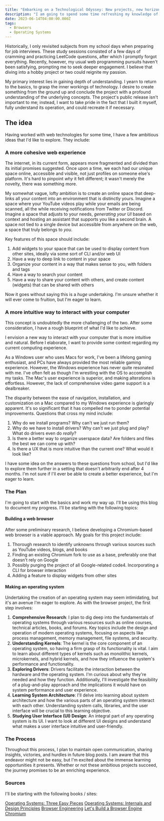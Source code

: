 ```yaml
---
title: "Embarking on a Technological Odyssey: New projects, new horizons"
description: "I am going to spend some time refreshing my knowledge of computer science (been awhile since school), as I'd like to do start doing some longer term hobby projects outside of my unannounced saas product."
date: 2023-06-14T04:00:00.000Z
tags:
  - Browsers
  - Operating Systems
---
```


Historically, I only revisited subjects from my school days when preparing for job interviews. These study sessions consisted of a few days of cramming and practicing LeetCode questions, after which I promptly forgot everything. Recently, however, my usual web programming pursuits haven't been satisfying, prompting me to seek deeper engagement. I believe that diving into a hobby project or two could reignite my passion.

My primary interest lies in gaining depth of understanding. I yearn to return to the basics, to grasp the inner workings of technology. I desire to create something from the ground up and conclude the project with a profound understanding of the underlying concepts. The project's public release isn't important to me; instead, I want to take pride in the fact that I built it myself, fully understand its operation, and could recreate it if necessary.

## The idea

Having worked with web technologies for some time, I have a few ambitious ideas that I'd like to explore. They include:

### A more cohesive web experience

The internet, in its current form, appears more fragmented and divided than its initial promises suggested. Once upon a time, we each had our unique space online, accessible and visible, not just profiles on someone else's platform. It's hard to pinpoint _why_ it felt different; it wasn't merely the novelty, there was something more.

My somewhat vague, lofty ambition is to create an online space that deep-links all your content into an environment that is distinctly yours. Imagine a space where your YouTube videos play while your emails are being scanned, all the while receiving notifications from Twitter or Discord. Imagine a space that adjusts to your needs, _generating your UI_ based on context and hosting an assistant that supports you like a second brain. A space not tied to a single device but accessible from anywhere on the web, a space that truly belongs to _you_.

Key features of this space should include:

1. Add widgets to your space that can be used to display content from other sites, ideally via some sort of CLI and/or web UI
2. Have a way to deep link to content in your space
3. Organize your content in a way that makes sense to you, with folders and tags
4. Have a way to search your content
5. Have a way to share your content with others, and create content (widgets) that can be shared with others

Now it goes without saying this is a _huge_ undertaking. I'm unsure whether it will ever come to fruition, but I'm eager to learn.

### A more intuitive way to interact with your computer

This concept is undoubtedly the more challenging of the two. After some consideration, I have a rough blueprint of what I'd like to achieve.

I envision a new way to interact with your computer that is more intuitive and natural. Before I elaborate, I want to provide some context regarding my current computing experience.

As a Windows user who uses Macs for work, I've been a lifelong gaming enthusiast, and PCs have always provided the most reliable gaming experience. However, the Windows experience has never quite resonated with me. I've often felt as though I'm wrestling with the OS to accomplish my tasks. The Mac's user experience is superior, and making alterations is effortless. However, the lack of comprehensive video game support is a dealbreaker.

The disparity between the ease of navigation, installation, and customization on a Mac compared to my Windows experience is glaringly apparent. It's so significant that it has compelled me to ponder potential improvements. Questions that cross my mind include:

1. Why do we install programs? Why can't we just run them?
2. Why do we have to install drivers? Why can't we just plug and play? What do drivers even do _really_?
3. Is there a better way to organize userspace data? Are folders and files the best we can come up with?
4. Is there a UX that is more intuitive than the current one? What would it look like?

I have some idea on the answers to these questions from school, but I'd like to explore them further in a setting that doesn't arbitrarily end after 4 months. I'm not sure if I'll ever be able to create a better experience, but I'm eager to learn.

### The Plan

I'm going to start with the basics and work my way up. I'll be using this blog to document my progress. I'll be starting with the following topics:

#### Building a web browser

After some preliminary research, I believe developing a Chromium-based web browser is a viable approach. My goals for this project include:

1. Thorough research to identify unknowns through various sources such as YouTube videos, blogs, and books
2. Finding an existing Chromium fork to use as a base, preferably one that doesn't rely on Google
3. Possibly purging the project of all Google-related code4. Incorporating a CLI for browser interaction
4. Adding a feature to display widgets from other sites

#### Making an operating system

Undertaking the creation of an operating system may seem intimidating, but it's an avenue I'm eager to explore. As with the browser project, the first step involves:

1. **Comprehensive Research**: I plan to dig deep into the fundamentals of operating systems through various resources such as online courses, technical articles, books, and forums. Key topics include the design and operation of modern operating systems, focusing on aspects like process management, memory management, file systems, and security.
2. **Understanding Kernels**: The kernel is the core component of an operating system, so having a firm grasp of its functionality is vital. I aim to learn about different types of kernels such as monolithic kernels, microkernels, and hybrid kernels, and how they influence the system's performance and functionality.
3. **Exploring Drivers**: Drivers facilitate the interaction between the hardware and the operating system. I'm curious about why they're needed and how they function. Additionally, I'll investigate the feasibility of a plug-and-play approach and the implications it would have on system performance and user experience.
4. **Learning System Architecture**: I'll delve into learning about system architecture and how the various parts of an operating system interact with each other. Understanding system calls, libraries, and the user interface will be crucial to this learning objective.
5. **Studying User Interface (UI) Design**: An integral part of any operating system is its UI. I want to look at different UI designs and understand what makes a user interface intuitive and user-friendly.

### The Process

Throughout this process, I plan to maintain open communication, sharing insights, victories, and hurdles in future blog posts. I am aware that this endeavor might not be easy, but I'm excited about the immense learning opportunities it presents. Whether or not these ambitious projects succeed, the journey promises to be an enriching experience.

### Sources

I'll be starting with the following books / sites:

[Operating Systems: Three Easy Pieces](http://pages.cs.wisc.edu/~remzi/OSTEP/)
[Operating Systems: Internals and Design Principles](https://books.google.ca/books/about/Operating_Systems.html?id=CIk9YgEACAAJ&redir_esc=y)
[Browser Engineering](https://browser.engineering/)
[Let's Build a Browser Engine](https://limpet.net/mbrubeck/2014/08/08/toy-layout-engine-1.html)
[Chromium](https://www.chromium.org/Home/)
